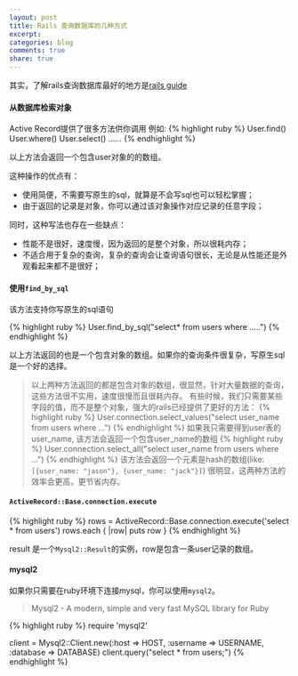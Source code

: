```yaml
---
layout: post
title: Rails 查询数据库的几种方式
excerpt:
categories: blog
comments: true
share: true
---
```


其实，了解rails查询数据库最好的地方是[rails guide](http://guides.rubyonrails.org/active_record_querying.html)

#### 从数据库检索对象

Active Record提供了很多方法供你调用
例如:
{% highlight ruby %}
User.find()
User.where()
User.select()
......
{% endhighlight %}

以上方法会返回一个包含user对象的的数组。

这种操作的优点有：

* 使用简便，不需要写原生的sql，就算是不会写sql也可以轻松掌握；
* 由于返回的记录是对象，你可以通过该对象操作对应记录的任意字段；

同时，这种写法也存在一些缺点：

* 性能不是很好，速度慢，因为返回的是整个对象，所以很耗内存；
* 不适合用于复杂的查询，复杂的查询会让查询语句很长，无论是从性能还是外观看起来都不是很好；

#### 使用`find_by_sql`

该方法支持你写原生的sql语句

{% highlight ruby %}
User.find_by_sql("select* from users where .....")
{% endhighlight %}

以上方法返回的也是一个包含对象的数组。如果你的查询条件很复杂，写原生sql是一个好的选择。

> 以上两种方法返回的都是包含对象的数组，很显然，针对大量数据的查询，这些方法很不实用，速度很慢而且很耗内存。
有些时候，我们只需要某些字段的值，而不是整个对象，强大的rails已经提供了更好的方法：
{% highlight ruby %}
User.connection.select_values("select user_name from users where ...")
{% endhighlight %}
如果我只需要得到user表的user_name, 该方法会返回一个包含user_name的数组
{% highlight ruby %}
User.connection.select_all("select user_name from users where ...")
{% endhighlight %}
该方法会返回一个元素是hash的数组(like: `[{user_name: "jason"}, {user_name: "jack"}]`)
很明显，这两种方法的效率会更高，更节省内存。


#### `ActiveRecord::Base.connection.execute`

{% highlight ruby %}
rows = ActiveRecord::Base.connection.execute('select * from users')
rows.each { |row| puts row }
{% endhighlight %}

result 是一个`Mysql2::Result`的实例，row是包含一条user记录的数组。

#### mysql2

如果你只需要在ruby环境下连接mysql，你可以使用`mysql2`。

> Mysql2 - A modern, simple and very fast MySQL library for Ruby

{% highlight ruby %}
require 'mysql2'

client = Mysql2::Client.new(:host => HOST, :username => USERNAME, :database => DATABASE)
client.query("select * from users;")
{% endhighlight %}